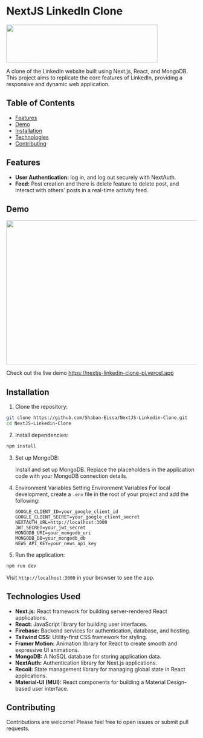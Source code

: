 # NextJS LinkedIn Clone

<img src="https://github.com/Shaban-Eissa/NextJS-Linkedin-Clone/assets/49924090/bb0bb239-1aa1-4997-9ee9-6d1303ccec9a" width="400" height="100" />

A clone of the LinkedIn website built using Next.js, React, and MongoDB. This project aims to replicate the core features of LinkedIn, providing a responsive and dynamic web application.


## Table of Contents

- [Features](#features)
- [Demo](#demo)
- [Installation](#installation)
- [Technologies](#technologies)
- [Contributing](#contributing)


## Features

- **User Authentication:** log in, and log out securely with NextAuth.
- **Feed:** Post creation and there is delete feature to delete post, and interact with others' posts in a real-time activity feed.


## Demo

<img src="https://github.com/Shaban-Eissa/NextJS-Linkedin-Clone/assets/49924090/3eb599a3-c8d3-4e40-bb99-7cbde824e92b" width="900" height="380" />

Check out the live demo https://nextjs-linkedin-clone-pi.vercel.app


## Installation

1. Clone the repository:

```bash
git clone https://github.com/Shaban-Eissa/NextJS-Linkedin-Clone.git
cd NextJS-Linkedin-Clone
```

2. Install dependencies:

```bash
npm install
```

3. Set up MongoDB:
    
     Install and set up MongoDB. Replace the placeholders in the application code with your MongoDB connection details.
  
4. Environment Variables
     Setting Environment Variables
      For local development, create a `.env` file in the root of your project and add the following:

      ```env
      GOOGLE_CLIENT_ID=your_google_client_id
      GOOGLE_CLIENT_SECRET=your_google_client_secret
      NEXTAUTH_URL=http://localhost:3000
      JWT_SECRET=your_jwt_secret
      MONGODB_URI=your_mongodb_uri
      MONGODB_DB=your_mongodb_db
      NEWS_API_KEY=your_news_api_key
      
5. Run the application:
    

```bash
npm run dev
```

Visit `http://localhost:3000` in your browser to see the app.




## Technologies Used

- **Next.js:** React framework for building server-rendered React applications.
- **React:** JavaScript library for building user interfaces.
- **Firebase:** Backend services for authentication, database, and hosting.
- **Tailwind CSS:** Utility-first CSS framework for styling.
- **Framer Motion:** Animation library for React to create smooth and expressive UI animations.
- **MongoDB:** A NoSQL database for storing application data.
- **NextAuth:** Authentication library for Next.js applications.
- **Recoil:** State management library for managing global state in React applications.
- **Material-UI (MUI):** React components for building a Material Design-based user interface.



## Contributing

Contributions are welcome! Please feel free to open issues or submit pull requests.
